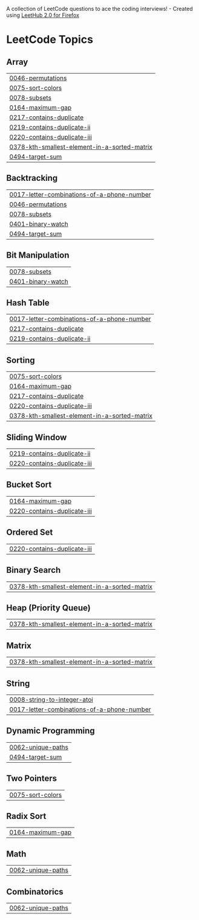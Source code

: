 A collection of LeetCode questions to ace the coding interviews! - Created using [LeetHub 2.0 for Firefox](https://github.com/maitreya2954/LeetHub-2.0-Firefox)
<!---LeetCode Topics Start-->
# LeetCode Topics
## Array
|  |
| ------- |
| [0046-permutations](https://github.com/Cybiii/Leetcode-cpp/tree/master/0046-permutations) |
| [0075-sort-colors](https://github.com/Cybiii/Leetcode-cpp/tree/master/0075-sort-colors) |
| [0078-subsets](https://github.com/Cybiii/Leetcode-cpp/tree/master/0078-subsets) |
| [0164-maximum-gap](https://github.com/Cybiii/Leetcode-cpp/tree/master/0164-maximum-gap) |
| [0217-contains-duplicate](https://github.com/Cybiii/Leetcode-cpp/tree/master/0217-contains-duplicate) |
| [0219-contains-duplicate-ii](https://github.com/Cybiii/Leetcode-cpp/tree/master/0219-contains-duplicate-ii) |
| [0220-contains-duplicate-iii](https://github.com/Cybiii/Leetcode-cpp/tree/master/0220-contains-duplicate-iii) |
| [0378-kth-smallest-element-in-a-sorted-matrix](https://github.com/Cybiii/Leetcode-cpp/tree/master/0378-kth-smallest-element-in-a-sorted-matrix) |
| [0494-target-sum](https://github.com/Cybiii/Leetcode-cpp/tree/master/0494-target-sum) |
## Backtracking
|  |
| ------- |
| [0017-letter-combinations-of-a-phone-number](https://github.com/Cybiii/Leetcode-cpp/tree/master/0017-letter-combinations-of-a-phone-number) |
| [0046-permutations](https://github.com/Cybiii/Leetcode-cpp/tree/master/0046-permutations) |
| [0078-subsets](https://github.com/Cybiii/Leetcode-cpp/tree/master/0078-subsets) |
| [0401-binary-watch](https://github.com/Cybiii/Leetcode-cpp/tree/master/0401-binary-watch) |
| [0494-target-sum](https://github.com/Cybiii/Leetcode-cpp/tree/master/0494-target-sum) |
## Bit Manipulation
|  |
| ------- |
| [0078-subsets](https://github.com/Cybiii/Leetcode-cpp/tree/master/0078-subsets) |
| [0401-binary-watch](https://github.com/Cybiii/Leetcode-cpp/tree/master/0401-binary-watch) |
## Hash Table
|  |
| ------- |
| [0017-letter-combinations-of-a-phone-number](https://github.com/Cybiii/Leetcode-cpp/tree/master/0017-letter-combinations-of-a-phone-number) |
| [0217-contains-duplicate](https://github.com/Cybiii/Leetcode-cpp/tree/master/0217-contains-duplicate) |
| [0219-contains-duplicate-ii](https://github.com/Cybiii/Leetcode-cpp/tree/master/0219-contains-duplicate-ii) |
## Sorting
|  |
| ------- |
| [0075-sort-colors](https://github.com/Cybiii/Leetcode-cpp/tree/master/0075-sort-colors) |
| [0164-maximum-gap](https://github.com/Cybiii/Leetcode-cpp/tree/master/0164-maximum-gap) |
| [0217-contains-duplicate](https://github.com/Cybiii/Leetcode-cpp/tree/master/0217-contains-duplicate) |
| [0220-contains-duplicate-iii](https://github.com/Cybiii/Leetcode-cpp/tree/master/0220-contains-duplicate-iii) |
| [0378-kth-smallest-element-in-a-sorted-matrix](https://github.com/Cybiii/Leetcode-cpp/tree/master/0378-kth-smallest-element-in-a-sorted-matrix) |
## Sliding Window
|  |
| ------- |
| [0219-contains-duplicate-ii](https://github.com/Cybiii/Leetcode-cpp/tree/master/0219-contains-duplicate-ii) |
| [0220-contains-duplicate-iii](https://github.com/Cybiii/Leetcode-cpp/tree/master/0220-contains-duplicate-iii) |
## Bucket Sort
|  |
| ------- |
| [0164-maximum-gap](https://github.com/Cybiii/Leetcode-cpp/tree/master/0164-maximum-gap) |
| [0220-contains-duplicate-iii](https://github.com/Cybiii/Leetcode-cpp/tree/master/0220-contains-duplicate-iii) |
## Ordered Set
|  |
| ------- |
| [0220-contains-duplicate-iii](https://github.com/Cybiii/Leetcode-cpp/tree/master/0220-contains-duplicate-iii) |
## Binary Search
|  |
| ------- |
| [0378-kth-smallest-element-in-a-sorted-matrix](https://github.com/Cybiii/Leetcode-cpp/tree/master/0378-kth-smallest-element-in-a-sorted-matrix) |
## Heap (Priority Queue)
|  |
| ------- |
| [0378-kth-smallest-element-in-a-sorted-matrix](https://github.com/Cybiii/Leetcode-cpp/tree/master/0378-kth-smallest-element-in-a-sorted-matrix) |
## Matrix
|  |
| ------- |
| [0378-kth-smallest-element-in-a-sorted-matrix](https://github.com/Cybiii/Leetcode-cpp/tree/master/0378-kth-smallest-element-in-a-sorted-matrix) |
## String
|  |
| ------- |
| [0008-string-to-integer-atoi](https://github.com/Cybiii/Leetcode-cpp/tree/master/0008-string-to-integer-atoi) |
| [0017-letter-combinations-of-a-phone-number](https://github.com/Cybiii/Leetcode-cpp/tree/master/0017-letter-combinations-of-a-phone-number) |
## Dynamic Programming
|  |
| ------- |
| [0062-unique-paths](https://github.com/Cybiii/Leetcode-cpp/tree/master/0062-unique-paths) |
| [0494-target-sum](https://github.com/Cybiii/Leetcode-cpp/tree/master/0494-target-sum) |
## Two Pointers
|  |
| ------- |
| [0075-sort-colors](https://github.com/Cybiii/Leetcode-cpp/tree/master/0075-sort-colors) |
## Radix Sort
|  |
| ------- |
| [0164-maximum-gap](https://github.com/Cybiii/Leetcode-cpp/tree/master/0164-maximum-gap) |
## Math
|  |
| ------- |
| [0062-unique-paths](https://github.com/Cybiii/Leetcode-cpp/tree/master/0062-unique-paths) |
## Combinatorics
|  |
| ------- |
| [0062-unique-paths](https://github.com/Cybiii/Leetcode-cpp/tree/master/0062-unique-paths) |
<!---LeetCode Topics End-->